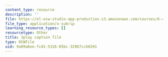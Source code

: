```yaml
---
content_type: resource
description: ''
file: https://ol-ocw-studio-app-production.s3.amazonaws.com/courses/6-451-principles-of-digital-communication-ii-spring-2005/9a09a6eefc41531685bc32967ccb6391_SV08nmxzdAU.vtt
file_type: application/x-subrip
learning_resource_types: []
resourcetype: Other
title: 3play caption file
type: OCWFile
uid: 9a09a6ee-fc41-5316-85bc-32967ccb6391
---
```


